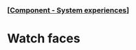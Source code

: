 ### [[Component - System experiences](./human-interface-guidelines-markdown/component/system-experiences.md)]  
  
# **Watch faces**  

